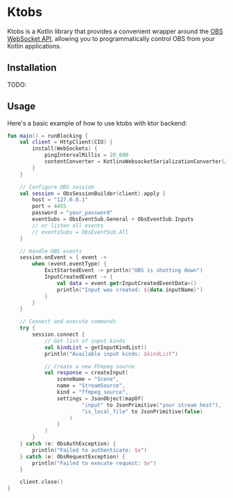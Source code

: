 # Ktobs

Ktobs is a Kotlin library that provides a convenient wrapper around the
[OBS WebSocket API](https://github.com/obsproject/obs-websocket), allowing you
to programmatically control OBS from your Kotlin applications.

## Installation

TODO:

## Usage

Here's a basic example of how to use ktobs with ktor backend:

```kotlin
fun main() = runBlocking {
    val client = HttpClient(CIO) {
        install(WebSockets) {
            pingIntervalMillis = 20_000
            contentConverter = KotlinxWebsocketSerializationConverter(Json)
        }
    }

    // Configure OBS session
    val session = ObsSessionBuilder(client).apply {
        host = "127.0.0.1"
        port = 4455
        password = "your_password"
        eventSubs = ObsEventSub.General + ObsEventSub.Inputs
        // or listen all events
        // eventsSubs = ObsEventSub.All
    }

    // Handle OBS events
    session.onEvent = { event ->
        when (event.eventType) {
            ExitStartedEvent -> println("OBS is shutting down")
            InputCreatedEvent -> {
                val data = event.get<InputCreatedEventData>()
                println("Input was created: ${data.inputName}")
            }
        }
    }

    // Connect and execute commands
    try {
        session.connect {
            // Get list of input kinds
            val kindList = getInputKindList()
            println("Available input kinds: $kindList")

            // Create a new FFmpeg source
            val response = createInput(
                sceneName = "Scene",
                name = "StreamSource",
                kind = "ffmpeg_source",
                settings = JsonObject(mapOf(
                        "input" to JsonPrimitive("your stream host"),
                        "is_local_file" to JsonPrimitive(false)
                    )
                )
            )
        } 
    } catch (e: ObsAuthException) {
        println("Failed to authenticate: $e")
    } catch (e: ObsRequestException) {
        println("Failed to execute request: $e")
    }

    client.close()
}
```
